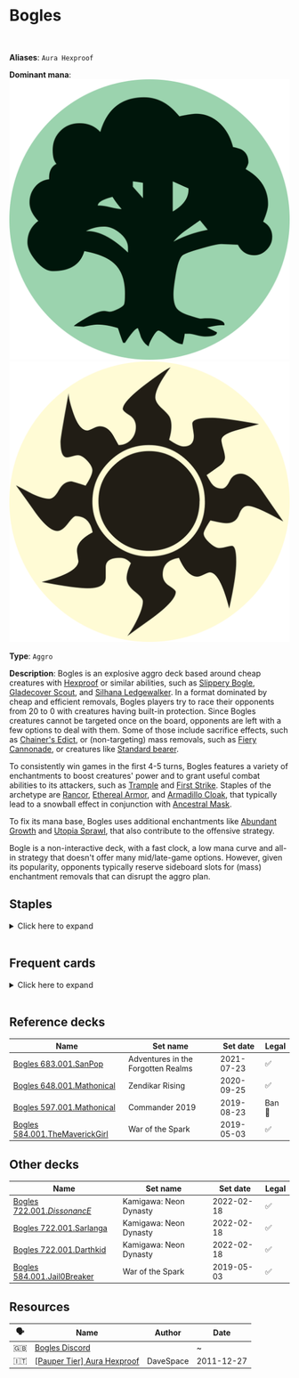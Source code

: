<!-- This page is automatically generated by Myr: do not update it manually. -->
<!-- Changes directly applied here will be lost. -->
<!-- If you plan to update this page, please update the template at https://github.com/Pauperformance/pauperformance-bot -->
<!-- Templates can be found under pauperformance-bot/resources/templates/ -->
# Bogles
<br/>

**Aliases**: `Aura Hexproof`


**Dominant mana**: <img src="../resources/images/mana/G.png" class="dominant-mana-icon"/> <img src="../resources/images/mana/W.png" class="dominant-mana-icon"/>

**Type**: `Aggro`

**Description**: 
Bogles is an explosive aggro deck based around cheap creatures with [Hexproof](https://mtg.fandom.com/wiki/Hexproof) or similar abilities, such as [Slippery Bogle](https://scryfall.com/card/uma/223/slippery-bogle), [Gladecover Scout](https://scryfall.com/card/m14/176/gladecover-scout), and [Silhana Ledgewalker](https://scryfall.com/card/pca/77/silhana-ledgewalker).
In a format dominated by cheap and efficient removals, Bogles players try to race their opponents from 20 to 0 with creatures having built-in protection.
Since Bogles creatures cannot be targeted once on the board, opponents are left with a few options to deal with them.
Some of those include sacrifice effects, such as [Chainer's Edict](https://scryfall.com/card/uma/89/chainers-edict), or (non-targeting) mass removals, such as [Fiery Cannonade](https://scryfall.com/card/cmr/178/fiery-cannonade), or creatures like [Standard bearer](https://scryfall.com/card/apc/18/standard-bearer).

To consistently win games in the first 4-5 turns, Bogles features a variety of enchantments to boost creatures' power and to grant useful combat abilities to its attackers, such as [Trample](https://mtg.fandom.com/wiki/Trample) and [First Strike](https://mtg.fandom.com/wiki/First_strike).
Staples of the archetype are [Rancor](https://scryfall.com/card/a25/186/rancor), [Ethereal Armor](https://scryfall.com/card/rtr/9/ethereal-armor), and [Armadillo Cloak](https://scryfall.com/card/ema/195/armadillo-cloak), that typically lead to a snowball effect in conjunction with [Ancestral Mask](https://scryfall.com/card/ema/157/ancestral-mask).

To fix its mana base, Bogles uses additional enchantments like [Abundant Growth](https://scryfall.com/card/ema/156/abundant-growth) and [Utopia Sprawl](https://scryfall.com/card/a25/192/utopia-sprawl), that also contribute to the offensive strategy.

Bogle is a non-interactive deck, with a fast clock, a low mana curve and all-in strategy that doesn't offer many mid/late-game options.
However, given its popularity, opponents typically reserve sideboard slots for (mass) enchantment removals that can disrupt the aggro plan.


## **Staples**

<details>
  <summary>Click here to expand</summary>
<a href="https://scryfall.com/card/ema/156/abundant-growth"><img src="https://c1.scryfall.com/file/scryfall-cards/normal/front/b/f/bfc00bf8-236b-4c68-be85-1609be122259.jpg" class="archetype-card rounded-image"/></a>
<a href="https://scryfall.com/card/ema/157/ancestral-mask"><img src="https://c1.scryfall.com/file/scryfall-cards/normal/front/c/7/c7a19fc5-20f3-48d2-8c12-e012d3b302e7.jpg" class="archetype-card rounded-image"/></a>
<a href="https://scryfall.com/card/ema/195/armadillo-cloak"><img src="https://c1.scryfall.com/file/scryfall-cards/normal/front/f/a/fa232c65-dbb4-4414-bd95-b3bbd321c653.jpg" class="archetype-card rounded-image"/></a>
<a href="https://scryfall.com/card/rtr/9/ethereal-armor"><img src="https://c1.scryfall.com/file/scryfall-cards/normal/front/7/6/76960e65-e5c7-4414-b9a5-37d7b2ded4a0.jpg" class="archetype-card rounded-image"/></a>
<a href="https://scryfall.com/card/m14/176/gladecover-scout"><img src="https://c1.scryfall.com/file/scryfall-cards/normal/front/e/1/e112d77d-f019-4709-b31a-b02952df0e35.jpg" class="archetype-card rounded-image"/></a>
<a href="https://scryfall.com/card/a25/186/rancor"><img src="https://c1.scryfall.com/file/scryfall-cards/normal/front/8/a/8a4d8527-af29-408d-a3a3-6781db0cf439.jpg" class="archetype-card rounded-image"/></a>
<a href="https://scryfall.com/card/uma/223/slippery-bogle"><img src="https://c1.scryfall.com/file/scryfall-cards/normal/front/c/4/c4e4bbea-7e3f-4de0-bb01-dfd67f21c254.jpg" class="archetype-card rounded-image"/></a>
<a href="https://scryfall.com/card/a25/192/utopia-sprawl"><img src="https://c1.scryfall.com/file/scryfall-cards/normal/front/1/5/15625580-3cbd-459c-a667-87efdcdaf2b2.jpg" class="archetype-card rounded-image"/></a>
</details><br/>



## **Frequent cards**

<details>
  <summary>Click here to expand</summary>
<a href="https://scryfall.com/card/mh1/220/arcums-astrolabe"><img src="https://c1.scryfall.com/file/scryfall-cards/normal/front/c/2/c2462fdf-a594-47d0-8e10-b55901e350d9.jpg" class="archetype-card rounded-image"/></a>
<a href="https://scryfall.com/card/akh/156/benefaction-of-rhonas"><img src="https://c1.scryfall.com/file/scryfall-cards/normal/front/d/c/dc98fcdd-8482-4462-ab71-935cea48e409.jpg" class="archetype-card rounded-image"/></a>
<a href="https://scryfall.com/card/akh/7/cartouche-of-solidarity"><img src="https://c1.scryfall.com/file/scryfall-cards/normal/front/9/0/90eaf94e-85a7-4958-aa58-8e2fe44db58d.jpg" class="archetype-card rounded-image"/></a>
<a href="https://scryfall.com/card/akh/158/cartouche-of-strength"><img src="https://c1.scryfall.com/file/scryfall-cards/normal/front/d/6/d6bb237c-4e39-4879-90b4-2f507a90d3d7.jpg" class="archetype-card rounded-image"/></a>
<a href="https://scryfall.com/card/neo/180/commune-with-spirits"><img src="https://c1.scryfall.com/file/scryfall-cards/normal/front/a/3/a35ff4dd-bad3-4496-82b3-8253f48af06d.jpg" class="archetype-card rounded-image"/></a>
<a href="https://scryfall.com/card/ema/162/commune-with-the-gods"><img src="https://c1.scryfall.com/file/scryfall-cards/normal/front/6/7/67d95f6f-3ff0-483d-b98f-ccb4fb5715f4.jpg" class="archetype-card rounded-image"/></a>
<a href="https://scryfall.com/card/thb/20/heliods-pilgrim"><img src="https://c1.scryfall.com/file/scryfall-cards/normal/front/c/a/cafce2f5-f4f4-465b-96dc-bcdd29d4e4bb.jpg" class="archetype-card rounded-image"/></a>
<a href="https://scryfall.com/card/mm3/11/kor-skyfisher"><img src="https://c1.scryfall.com/file/scryfall-cards/normal/front/d/7/d7501662-1216-4e08-bd2b-e0a459057942.jpg" class="archetype-card rounded-image"/></a>
<a href="https://scryfall.com/card/iko/170/ram-through"><img src="https://c1.scryfall.com/file/scryfall-cards/normal/front/a/c/ac0b24e7-14e7-45ee-b5d8-bdb8674b669c.jpg" class="archetype-card rounded-image"/></a>
<a href="https://scryfall.com/card/thb/36/sentinels-eyes"><img src="https://c1.scryfall.com/file/scryfall-cards/normal/front/3/2/32adc118-b81e-48c2-b7ef-b62e8c3308d6.jpg" class="archetype-card rounded-image"/></a>
<a href="https://scryfall.com/card/pca/77/silhana-ledgewalker"><img src="https://c1.scryfall.com/file/scryfall-cards/normal/front/8/a/8ad3bdce-c0fa-4b5f-af14-7452b683960f.jpg" class="archetype-card rounded-image"/></a>
<a href="https://scryfall.com/card/uma/184/spider-umbra"><img src="https://c1.scryfall.com/file/scryfall-cards/normal/front/7/6/762b8d61-53c9-41e1-aaa7-098b91d9b938.jpg" class="archetype-card rounded-image"/></a>
<a href="https://scryfall.com/card/neo/38/spirited-companion"><img src="https://c1.scryfall.com/file/scryfall-cards/normal/front/5/a/5aa91a9e-2fe2-43bc-aa9c-cfb8a71829ff.jpg" class="archetype-card rounded-image"/></a>
<a href="https://scryfall.com/card/aer/126/unbridled-growth"><img src="https://c1.scryfall.com/file/scryfall-cards/normal/front/3/9/393fc419-a6ce-447d-9994-744cf41f9a27.jpg" class="archetype-card rounded-image"/></a>
</details><br/>



## **Reference decks**

| Name | Set name | Set date | Legal |
| -----| -------- | -------- | ----- |
| [Bogles 683.001.SanPop](https://www.mtggoldfish.com/deck/4624393) | Adventures in the Forgotten Realms | 2021-07-23 | ✅ |
| [Bogles 648.001.Mathonical](https://www.mtggoldfish.com/deck/4351127) | Zendikar Rising | 2020-09-25 | ✅ |
| [Bogles 597.001.Mathonical](https://www.mtggoldfish.com/deck/4351071) | Commander 2019 | 2019-08-23 | Ban 🔨 |
| [Bogles 584.001.TheMaverickGirl](https://www.mtggoldfish.com/deck/4351066) | War of the Spark | 2019-05-03 | ✅ |




## **Other decks**

| Name | Set name | Set date | Legal |
| -----| -------- | -------- | ----- |
| [Bogles 722.001._DissonancE_](https://www.mtggoldfish.com/deck/4667099) | Kamigawa: Neon Dynasty | 2022-02-18 | ✅ |
| [Bogles 722.001.Sarlanga](https://www.mtggoldfish.com/deck/4667113) | Kamigawa: Neon Dynasty | 2022-02-18 | ✅ |
| [Bogles 722.001.Darthkid](https://www.mtggoldfish.com/deck/4667097) | Kamigawa: Neon Dynasty | 2022-02-18 | ✅ |
| [Bogles 584.001.Jail0Breaker](https://www.mtggoldfish.com/deck/4351056) | War of the Spark | 2019-05-03 | ✅ |






## **Resources**

| 🗣️ | Name | Author | Date |
| -- | ---- | ------ | ---- |
| 🇬🇧 | <a target="_blank" href="https://discord.gg/m7yqNPt">Bogles Discord</a> | <i class="fa-brands fa-discord"></i> | ~            |
| 🇮🇹 | <a target="_blank" href="http://www.metagame.it/forum/viewtopic.php?f=158&t=24491">[Pauper Tier] Aura Hexproof</a> | DaveSpace | 2011-12-27   |

